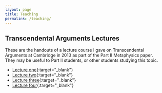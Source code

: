 ```yaml
---
layout: page
title: Teaching
permalink: /teaching/
---
```


## Transcendental Arguments Lectures

These are the handouts of a lecture course I gave on Transcendental Arguments at Cambridge in 2013 as part of the Part II Metaphysics paper. They may be useful to Part II students, or other students studying this topic.

* [Lecture one](/pdfs/transcendental-arguments-lecture1.pdf){:target="_blank"}
* [Lecture two](/pdfs/transcendental-arguments-lecture2.pdf){:target="_blank"}
* [Lecture three](/pdfs/transcendental-arguments-lecture3.pdf){:target="_blank"}
* [Lecture four](/pdfs/transcendental-arguments-lecture4.pdf){:target="_blank"}
